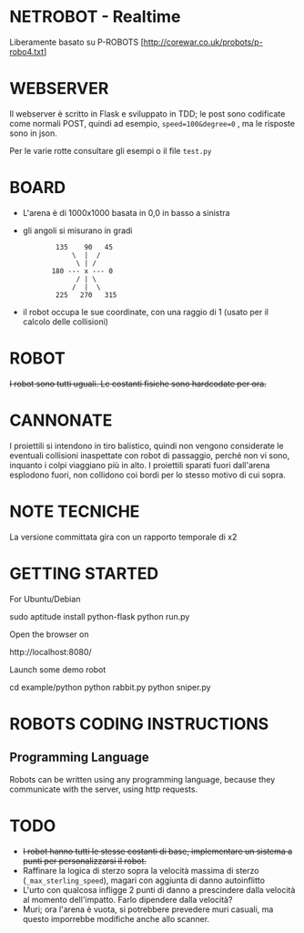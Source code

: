 NETROBOT - Realtime
===================

Liberamente basato su P-ROBOTS [http://corewar.co.uk/probots/p-robo4.txt]

WEBSERVER
=========
Il webserver è scritto in Flask e sviluppato in TDD; le post sono codificate come normali POST, quindi ad esempio,
 `speed=100&degree=0` , ma le risposte sono in json.

Per le varie rotte consultare gli esempi o il file `test.py`

BOARD
=====
* L'arena è di 1000x1000 basata in 0,0 in basso a sinistra
* gli angoli si misurano in gradi

              135    90   45
                  \  |  /
                   \ | /
             180 --- x --- 0
                   / | \
                  /  |  \
              225   270   315

* il robot occupa le sue coordinate, con una raggio di 1 (usato per il calcolo delle collisioni)

ROBOT
======

~~I robot sono tutti uguali. Le costanti fisiche sono hardcodate per ora.~~

CANNONATE
=========

I proiettili si intendono in tiro balistico, quindi non vengono considerate le eventuali collisioni inaspettate con robot di passaggio,
 perché non vi sono, inquanto i colpi viaggiano più in alto.
I proiettili sparati fuori dall'arena esplodono fuori, non collidono coi bordi per lo stesso motivo di cui sopra.

NOTE TECNICHE
=============

La versione committata gira con un rapporto temporale di x2

GETTING STARTED
===============

For Ubuntu/Debian

  sudo aptitude install python-flask
  python run.py

Open the browser on

  http://localhost:8080/

Launch some demo robot

  cd example/python
  python rabbit.py
  python sniper.py

ROBOTS CODING INSTRUCTIONS
==========================

Programming Language
--------------------

Robots can be written using any programming language, because they communicate with the server, using http requests.

TODO
=====

* ~~I robot hanno tutti le stesse costanti di base, implementare un sistema a punti per personalizzarsi il robot.~~
* Raffinare la logica di sterzo sopra la velocità massima di sterzo (`_max_sterling_speed`), magari con aggiunta di danno autoinflitto
* L'urto con qualcosa infligge 2 punti di danno a prescindere dalla velocità al momento dell'impatto. Farlo dipendere dalla velocità?
* Muri; ora l'arena è vuota, si potrebbere prevedere muri casuali, ma questo imporrebbe modifiche anche allo scanner.
